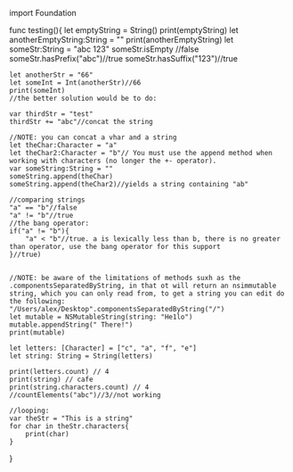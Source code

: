 
import Foundation

func testing(){
    let emptyString = String()
    print(emptyString)
    let anotherEmptyString:String = ""
    print(anotherEmptyString)
    let someStr:String = "abc 123"
    someStr.isEmpty //false
    someStr.hasPrefix("abc")//true
    someStr.hasSuffix("123")//true
    
    
    let anotherStr = "66"
    let someInt = Int(anotherStr)//66
    print(someInt)
    //the better solution would be to do:
    
    var thirdStr = "test"
    thirdStr += "abc"//concat the string
    
    //NOTE: you can concat a vhar and a string
    let theChar:Character = "a"
    let theChar2:Character = "b"// You must use the append method when working with characters (no longer the +- operator).
    var someString:String = ""
    someString.append(theChar)
    someString.append(theChar2)//yields a string containing "ab"
    
    //comparing strings
    "a" == "b"//false
    "a" != "b"//true
    //the bang operator:
    if("a" != "b"){
        "a" < "b"//true. a is lexically less than b, there is no greater than operator, use the bang operator for this support
    }//true)
    
        
    //NOTE: be aware of the limitations of methods suxh as the .componentsSeparatedByString, in that ot will return an nsimmutable string, which you can only read from, to get a string you can edit do the following:
    "/Users/alex/Desktop".componentsSeparatedByString("/")
    let mutable = NSMutableString(string: "He1lo")
    mutable.appendString(" There!")
    print(mutable)
    
    let letters: [Character] = ["c", "a", "f", "e"]
    let string: String = String(letters)
    
    print(letters.count) // 4
    print(string) // cafe
    print(string.characters.count) // 4
    //countElements("abc")//3//not working
    
    //looping:
    var theStr = "This is a string"
    for char in theStr.characters{
        print(char)
    }
    
    
}

